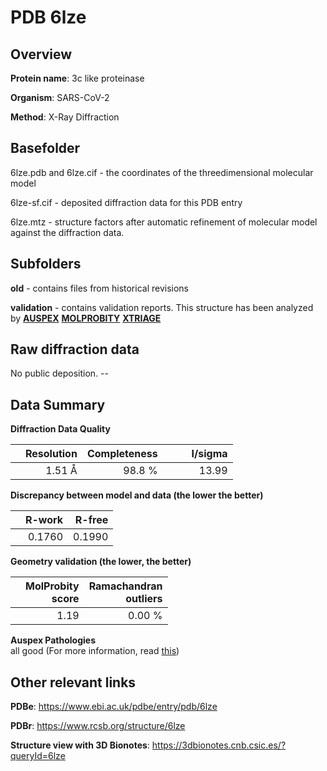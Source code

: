# PDB 6lze

## Overview

**Protein name**: 3c like proteinase

**Organism**: SARS-CoV-2

**Method**: X-Ray Diffraction

## Basefolder

6lze.pdb and 6lze.cif - the coordinates of the threedimensional molecular model

6lze-sf.cif - deposited diffraction data for this PDB entry

6lze.mtz - structure factors after automatic refinement of molecular model against the diffraction data.

## Subfolders



**old** - contains files from historical revisions

**validation** - contains validation reports. This structure has been analyzed by [**AUSPEX**](https://github.com/thorn-lab/coronavirus_structural_task_force/tree/master/pdb/3c_like_proteinase/SARS-CoV-2/6lze/validation/auspex)  [**MOLPROBITY**](https://github.com/thorn-lab/coronavirus_structural_task_force/tree/master/pdb/3c_like_proteinase/SARS-CoV-2/6lze/validation/molprobity) [**XTRIAGE**](https://github.com/thorn-lab/coronavirus_structural_task_force/blob/master/pdb/3c_like_proteinase/SARS-CoV-2/6lze/validation/Xtriage_output.log) 

## Raw diffraction data

No public deposition. --<br> 

## Data Summary
**Diffraction Data Quality**

|   | Resolution | Completeness| I/sigma |
|---|-------------:|----------------:|--------------:|
|   |1.51 Å|98.8  %|<img width=50/>13.99|

**Discrepancy between model and data (the lower the better)**

|   | **R-work**| **R-free**   
|---|-------------:|----------------:|           
||  0.1760|  0.1990|

**Geometry validation (the lower, the better)**

|   |**MolProbity<br>score**| **Ramachandran<br>outliers** 
|---|-------------:|----------------:|
||  1.19|  0.00 %|

**Auspex Pathologies**<br> all good (For more information, read [this](https://github.com/thorn-lab/coronavirus_structural_task_force/blob/master/pdb/3c_like_proteinase/SARS-CoV-2/6lze/validation/auspex/6lze_auspex_comments.txt))

 



## Other relevant links 
**PDBe**:  https://www.ebi.ac.uk/pdbe/entry/pdb/6lze
 
**PDBr**: https://www.rcsb.org/structure/6lze 

**Structure view with 3D Bionotes**: https://3dbionotes.cnb.csic.es/?queryId=6lze

